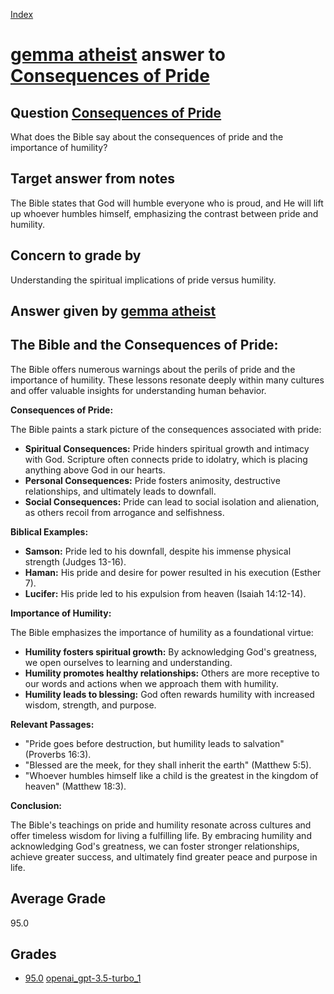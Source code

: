
[Index](../../../index.md)
# [gemma atheist](../../answering_models/gemma_atheist.md) answer to [Consequences of Pride](../../questions/Consequences_of_Pride.md)

## Question [Consequences of Pride](../../questions/Consequences_of_Pride.md)
What does the Bible say about the consequences of pride and the importance of humility?

## Target answer from notes
The Bible states that God will humble everyone who is proud, and He will lift up whoever humbles himself, emphasizing the contrast between pride and humility.

## Concern to grade by
Understanding the spiritual implications of pride versus humility.

## Answer given by [gemma atheist](../../answering_models/gemma_atheist.md)
## The Bible and the Consequences of Pride:

The Bible offers numerous warnings about the perils of pride and the importance of humility. These lessons resonate deeply within many cultures and offer valuable insights for understanding human behavior.

**Consequences of Pride:**

The Bible paints a stark picture of the consequences associated with pride:

* **Spiritual Consequences:** Pride hinders spiritual growth and intimacy with God. Scripture often connects pride to idolatry, which is placing anything above God in our hearts. 
* **Personal Consequences:** Pride fosters animosity, destructive relationships, and ultimately leads to downfall. 
* **Social Consequences:** Pride can lead to social isolation and alienation, as others recoil from arrogance and selfishness.

**Biblical Examples:**

* **Samson:** Pride led to his downfall, despite his immense physical strength (Judges 13-16).
* **Haman:** His pride and desire for power resulted in his execution (Esther 7).
* **Lucifer:** His pride led to his expulsion from heaven (Isaiah 14:12-14).

**Importance of Humility:**

The Bible emphasizes the importance of humility as a foundational virtue:

* **Humility fosters spiritual growth:** By acknowledging God's greatness, we open ourselves to learning and understanding.
* **Humility promotes healthy relationships:** Others are more receptive to our words and actions when we approach them with humility.
* **Humility leads to blessing:** God often rewards humility with increased wisdom, strength, and purpose.

**Relevant Passages:**

* "Pride goes before destruction, but humility leads to salvation" (Proverbs 16:3).
* "Blessed are the meek, for they shall inherit the earth" (Matthew 5:5).
* "Whoever humbles himself like a child is the greatest in the kingdom of heaven" (Matthew 18:3).

**Conclusion:**

The Bible's teachings on pride and humility resonate across cultures and offer timeless wisdom for living a fulfilling life. By embracing humility and acknowledging God's greatness, we can foster stronger relationships, achieve greater success, and ultimately find greater peace and purpose in life.

## Average Grade
95.0

## Grades
 * [95.0](./Consequences_of_Pride_grades/openai_gpt-3.5-turbo_1.md) [openai_gpt-3.5-turbo_1](../../grading_models/openai_gpt-3.5-turbo_1.md)
